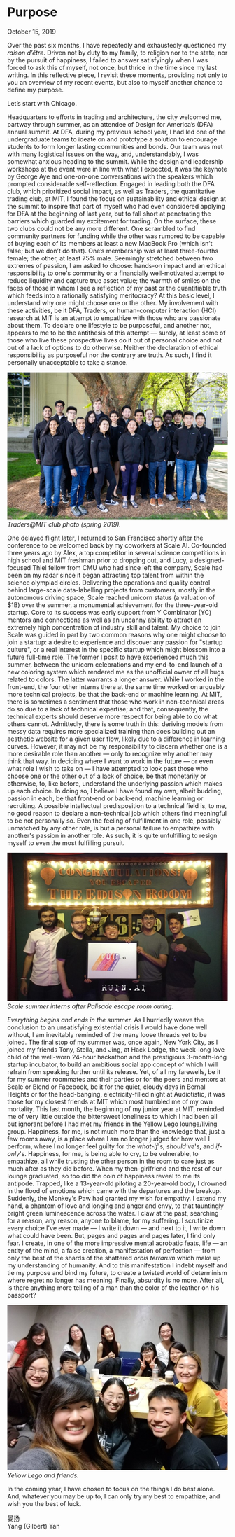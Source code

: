<div class="next-subtitled"></div>

# Purpose

October 15, 2019

Over the past six months, I have repeatedly and exhaustedly questioned my *raison d’être*. Driven not by duty to my family, to religion nor to the state, nor by the pursuit of happiness, I failed to answer satisfyingly when I was forced to ask this of myself, not once, but thrice in the time since my last writing. In this reflective piece, I revisit these moments, providing not only to you an overview of my recent events, but also to myself another chance to define my purpose.

Let’s start with Chicago.

Headquarters to efforts in trading and architecture, the city welcomed me, partway through summer, as an attendee of Design for America’s (DFA) annual summit. At DFA, during my previous school year, I had led one of the undergraduate teams to ideate on and prototype a solution to encourage students to form longer lasting communities and bonds. Our team was met with many logistical issues on the way, and, understandably, I was somewhat anxious heading to the summit. While the design and leadership workshops at the event were in line with what I expected, it was the keynote by George Aye and one-on-one conversations with the speakers which prompted considerable self-reflection. Engaged in leading both the DFA club, which prioritized social impact, as well as Traders, the quantitative trading club, at MIT, I found the focus on sustainability and ethical design at the summit to inspire that part of myself who had even considered applying for DFA at the beginning of last year, but to fall short at penetrating the barriers which guarded my excitement for trading. On the surface, these two clubs could not be any more different. One scrambled to find community partners for funding while the other was rumored to be capable of buying each of its members at least a new MacBook Pro (which isn’t false; but we don’t do that). One’s membership was at least three-fourths female; the other, at least 75% male. Seemingly stretched between two extremes of passion, I am asked to choose: hands-on impact and an ethical responsibility to one's community or a financially well-motivated attempt to reduce liquidity and capture true asset value; the warmth of smiles on the faces of those in whom I see a reflection of my past or the quantifiable truth which feeds into a rationally satisfying meritocracy? At this basic level, I understand why one might choose one or the other. My involvement with these activities, be it DFA, Traders, or human-computer interaction (HCI) research at MIT is an attempt to empathize with those who are passionate about them. To declare one lifestyle to be purposeful, and another not, appears to me to be the antithesis of this attempt — surely, at least some of those who live these prospective lives do it out of personal choice and not out of a lack of options to do otherwise. Neither the declaration of ethical responsibility as purposeful nor the contrary are truth. As such, I find it personally unacceptable to take a stance.

![](2019-10-15.md-assets/5-traders.jpg)
*Traders@MIT club photo (spring 2019).*

One delayed flight later, I returned to San Francisco shortly after the conference to be welcomed back by my coworkers at Scale AI. Co-founded three years ago by Alex, a top competitor in several science competitions in high school and MIT freshman prior to dropping out, and Lucy, a designed-focused Thiel fellow from CMU who had since left the company, Scale had been on my radar since it began attracting top talent from within the science olympiad circles. Delivering the operations and quality control behind large-scale data-labelling projects from customers, mostly in the autonomous driving space, Scale reached unicorn status (a valuation of $1B) over the summer, a monumental achievement for the three-year-old startup. Core to its success was early support from Y Combinator (YC) mentors and connections as well as an uncanny ability to attract an extremely high concentration of industry skill and talent. My choice to join Scale was guided in part by two common reasons why one might choose to join a startup: a desire to experience and discover any passion for "startup culture", or a real interest in the specific startup which might blossom into a future full-time role. The former I posit to have experienced much this summer, between the unicorn celebrations and my end-to-end launch of a new coloring system which rendered me as the unofficial owner of all bugs related to colors. The latter warrants a longer answer. While I worked in the front-end, the four other interns there at the same time worked on arguably more technical projects, be that the back-end or machine learning. At MIT, there is sometimes a sentiment that those who work in non-technical areas do so due to a lack of technical expertise; and that, consequently, the technical experts should deserve more respect for being able to do what others cannot. Admittedly, there is some truth in this: deriving models from messy data requires more specialized training than does building out an aesthetic website for a given user flow, likely due to a difference in learning curves. However, it may not be my responsibility to discern whether one is a more desirable role than another — only to recognize why another may think that way. In deciding where I want to work in the future — or even what role I wish to take on — I have attempted to look past those who choose one or the other out of a lack of choice, be that monetarily or otherwise, to, like before, understand the underlying passion which makes up each choice. In doing so, I believe I have found my own, albeit budding, passion in each, be that front-end or back-end, machine learning or recruiting. A possible intellectual predisposition to a technical field is, to me, no good reason to declare a non-technical job which others find meaningful to be not personally so. Even the feeling of fulfillment in one role, possibly unmatched by any other role, is but a personal failure to empathize with another's passion in another role. As such, it is quite unfulfilling to resign myself to even the most fulfilling pursuit.

![](2019-10-15.md-assets/5-scale.jpg)
*Scale summer interns after Palisade escape room outing.*

*Everything begins and ends in the summer.* As I hurriedly weave the conclusion to an unsatisfying existential crisis I would have done well without, I am inevitably reminded of the many loose threads yet to be joined. The final stop of my summer was, once again, New York City, as I joined my friends Tony, Stella, and Jing, at Hack Lodge, the week-long love child of the well-worn 24-hour hackathon and the prestigious 3-month-long startup incubator, to build an ambitious social app concept of which I will refrain from speaking further until its release. Yet, of all my farewells, be it for my summer roommates and their parties or for the peers and mentors at Scale or Blend or Facebook, be it for the quiet, cloudy days in Bernal Heights or for the head-banging, electricity-filled night at Audiotistic, it was those for my closest friends at MIT which most humbled me of my own mortality. This last month, the beginning of my junior year at MIT, reminded me of very little outside the bittersweet loneliness to which I had been all but ignorant before I had met my friends in the Yellow Lego lounge/living group. Happiness, for me, is not much more than the knowledge that, just a few rooms away, is a place where I am no longer judged for how well I perform, where I no longer feel guilty for the *what-if*'s, *should've*'s, and *if-only*'s. Happiness, for me, is being able to cry, to be vulnerable, to empathize, all while trusting the other person in the room to care just as much after as they did before. When my then-girlfriend and the rest of our lounge graduated, so too did the coin of happiness reveal to me its antipode. Trapped, like a 13-year-old piloting a 20-year-old body, I drowned in the flood of emotions which came with the departures and the breakup. Suddenly, the Monkey's Paw had granted my wish for empathy. I extend my hand, a phantom of love and longing and anger and envy, to that tauntingly bright green luminescence across the water. I claw at the past, searching for a reason, any reason, anyone to blame, for my suffering. I scrutinize every choice I've ever made — I write it down — and next to it, I write down what could have been. But, pages and pages and pages later, I find only fear. I create, in one of the more impressive mental acrobatic feats, life — an entity of the mind, a false creation, a manifestation of perfection — from only the best of the shards of the shattered *orbis terrarum* which make up my understanding of humanity. And to this manifestation I indebt myself and tie my purpose and bind my future, to create a twisted world of determinism where regret no longer has meaning. Finally, absurdity is no more. After all, is there anything more telling of a man than the color of the leather on his passport?

![](2019-10-15.md-assets/5-yellow-lego.jpg)
*Yellow Lego and friends.*

In the coming year, I have chosen to focus on the things I do best alone. And, whatever you may be up to, I can only try my best to empathize, and wish you the best of luck.

晏扬\
Yang (Gilbert) Yan
